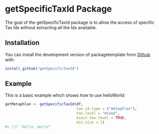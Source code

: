 
<!-- README.md is generated from README.Rmd. Please edit that file -->

# getSpecificTaxId Package

<!-- badges: start -->
<!-- badges: end -->

The goal of the getSpecificTaxId package is to allow the access of specific Tax Ids without extracting all the Ids available.
## Installation

You can install the development version of packagetemplate from
[Github](https://github.com) with:

``` r
install_github("getSpecificTaxId")
```

## Example

This is a basic example which shows how to use helloWorld:

``` r
getMetaphlan <- getSpecificTaxId(df,
                                 tax.id.type = ("metaphlan"),
                                 tax.level = "mixed",
                                 exact.tax.level = TRUE,
                                 min.size = 1)
#> [1] "Hello, World"
```
